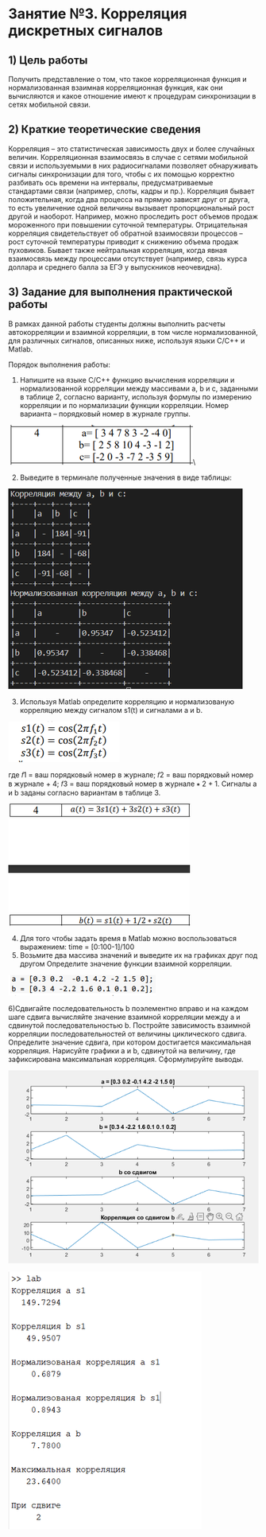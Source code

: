 # Занятие №3. Корреляция дискретных сигналов
## 1) Цель работы

Получить представление о том, что такое корреляционная функция и нормализованная взаимная корреляционная функция, как они вычисляются и какое отношение имеют к процедурам синхронизации в сетях мобильной связи. 

## 2) Краткие теоретические сведения

Корреляция – это статистическая зависимость двух и более случайных величин. Корреляционная взаимосвязь в случае с сетями мобильной связи и используемыми в них радиосигналами позволяет обнаруживать сигналы синхронизации для того, чтобы с их помощью корректно разбивать ось времени на интервалы, предусматриваемые стандартами связи (например, слоты, кадры и пр.).
Корреляция бывает положительная, когда два процесса на прямую зависят друг от друга, то есть увеличение одной величины вызывает пропорциональный рост другой и наоборот. Например, можно проследить рост объемов продаж мороженного при повышении суточной температуры. Отрицательная корреляция свидетельствует об обратной взаимосвязи процессов – рост суточной температуры приводит к снижению объема продаж пуховиков. Бывает также нейтральная корреляция, когда явная взаимосвязь между процессами отсутствует (например, связь курса доллара и среднего балла за ЕГЭ у выпускников неочевидна).

## 3) Задание для выполнения практической работы

В рамках данной работы студенты должны выполнить расчеты автокорреляции и взаимной корреляции, в том числе нормализованной, для различных сигналов, описанных ниже, используя языки C/C++ и Matlab.

Порядок выполнения работы:
1) Напишите на языке C/C++ функцию вычисления корреляции и нормализованной корреляции между массивами a, b и с, заданными в таблице 2, согласно варианту, используя формулы по измерению корреляции и по нормализации функции корреляции. Номер варианта – порядковый номер в журнале группы.

![../../photo_screenshots/variant_1-2.png](https://github.com/Marina1825/Core/blob/main/image/variant_1-2.png)\

2) Выведите в терминале полученные значения в виде таблицы:

![../../photo_screenshots/image_1-2.png](https://github.com/Marina1825/Core/blob/main/image/image_1-2.png)

3) Используя Matlab определите корреляцию и нормализованую корреляцию между сигналом s1(t) и сигналами a и b.

![../../photo_screenshots/Var_3-7.png](https://github.com/Marina1825/Core/blob/main/image/Var_3-7.png)

где 𝑓1 = ваш порядковый номер в журнале;
𝑓2 = ваш порядковый номер в журнале + 4;
𝑓3 = ваш порядковый номер в журнале ∗ 2 + 1.
Сигналы a и b заданы согласно вариантам в таблице 3.

![../../photo_screenshots/var_3-7.png](https://github.com/Marina1825/Core/blob/main/image/var_3-7.png)

4) Для того чтобы задать время в Matlab можно воспользоваться выражением:
	time = [0:100-1]/100 
5) Возьмите два массива значений и выведите их на графиках друг под другом Определите значение функции взаимной корреляции.

![../../photo_screenshots/variant_3-7.png](https://github.com/Marina1825/Core/blob/main/image/variant_3-7.png) 

6)Сдвигайте последовательность b поэлементно вправо и на каждом шаге сдвига вычисляйте значение взаимной корреляции между a и сдвинутой последовательностью b. Постройте зависимость взаимной корреляции последовательностей от величины циклического сдвига. Определите значение сдвига, при котором достигается максимальная корреляция. Нарисуйте графики a и b, сдвинутой на величину, где зафиксирована максимальная корреляция. Сформулируйте выводы.

![../../photo_screenshots/image_3-7(1).png](https://github.com/Marina1825/Core/blob/main/image/image_3-7(1).png)

![../../photo_screenshots/image_3-7.png](https://github.com/Marina1825/Core/blob/main/image/image_3-7.png)


